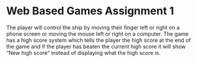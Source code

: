 # Web Based Games Assignment 1
The player will control the ship by moving their finger left or right on a phone screen or moving the mouse left or right on a computer.
The game has a high score system which tells the player the high score at the end of the game and if 
the player has beaten the current high score it will show “New high score” instead of displaying what the high score is.
